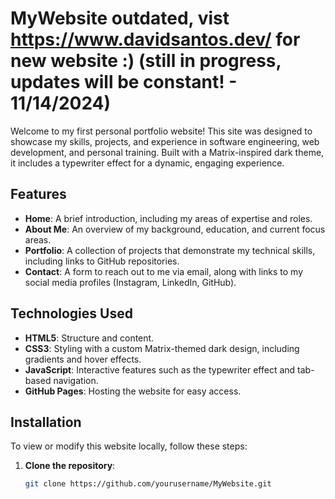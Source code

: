 # MyWebsite **outdated, vist https://www.davidsantos.dev/ for new website :) (still in progress, updates will be constant! - 11/14/2024)**

Welcome to my first personal portfolio website! This site was designed to showcase my skills, projects, and experience in software engineering, web development, and personal training. Built with a Matrix-inspired dark theme, it includes a typewriter effect for a dynamic, engaging experience.

## Features

- **Home**: A brief introduction, including my areas of expertise and roles.
- **About Me**: An overview of my background, education, and current focus areas.
- **Portfolio**: A collection of projects that demonstrate my technical skills, including links to GitHub repositories.
- **Contact**: A form to reach out to me via email, along with links to my social media profiles (Instagram, LinkedIn, GitHub).

## Technologies Used

- **HTML5**: Structure and content.
- **CSS3**: Styling with a custom Matrix-themed dark design, including gradients and hover effects.
- **JavaScript**: Interactive features such as the typewriter effect and tab-based navigation.
- **GitHub Pages**: Hosting the website for easy access.

## Installation

To view or modify this website locally, follow these steps:

1. **Clone the repository**:
   ```bash
   git clone https://github.com/yourusername/MyWebsite.git
